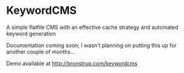 KeywordCMS
==========

A simple flatfile CMS with an effective cache strategy and automated keyword generation

Documentation coming soon; I wasn't planning on putting this up for another couple of months...

Demo available at http://bronstrup.com/keywordcms
